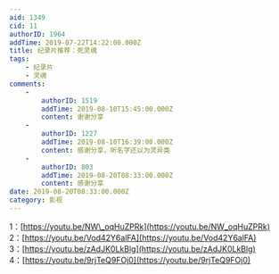 ```yaml
---
aid: 1349
cid: 11
authorID: 1964
addTime: 2019-07-22T14:22:00.000Z
title: 纪录片推荐：死灵魂
tags:
    - 纪录片
    - 灵魂
comments:
    -
        authorID: 1519
        addTime: 2019-08-10T15:45:00.000Z
        content: 谢谢分享
    -
        authorID: 1227
        addTime: 2019-08-10T16:39:00.000Z
        content: 感谢分享，听名字还以为灵异类
    -
        authorID: 803
        addTime: 2019-08-20T08:33:00.000Z
        content: 感谢分享
date: 2019-08-20T08:33:00.000Z
category: 影视
---
```


1：[https://youtu.be/NW\_oqHuZPRk](https://youtu.be/NW_oqHuZPRk)  
2：[https://youtu.be/Vod42Y6alFA](https://youtu.be/Vod42Y6alFA)  
3：[https://youtu.be/zAdJK0LkBlg](https://youtu.be/zAdJK0LkBlg)  
4：[https://youtu.be/9rjTeQ9FOj0](https://youtu.be/9rjTeQ9FOj0)
